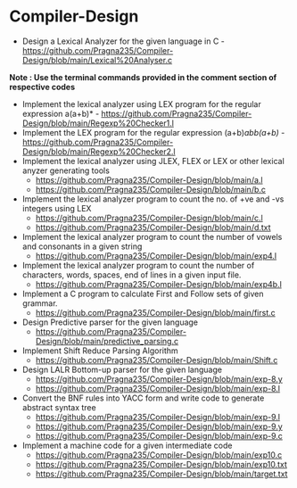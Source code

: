 # Compiler-Design
* Design a Lexical Analyzer for the given language in C - https://github.com/Pragna235/Compiler-Design/blob/main/Lexical%20Analyser.c

__Note : Use the terminal commands provided in the comment section of respective codes__

* Implement the lexical analyzer using LEX program for the regular expression a(a+b)* - https://github.com/Pragna235/Compiler-Design/blob/main/Regexp%20Checker1.l
* Implement the LEX program for the regular expression (a+b)*abb(a+b)* - https://github.com/Pragna235/Compiler-Design/blob/main/Regexp%20Checker2.l
* Implement the lexical analyzer using JLEX, FLEX or LEX or other lexical anyzer generating tools
   - https://github.com/Pragna235/Compiler-Design/blob/main/a.l
   - https://github.com/Pragna235/Compiler-Design/blob/main/b.c
* Implement the lexical analyzer program to count the no. of +ve and -vs integers using LEX
  - https://github.com/Pragna235/Compiler-Design/blob/main/c.l
  - https://github.com/Pragna235/Compiler-Design/blob/main/d.txt
* Implement the lexical analyzer program to count the number of vowels and consonants in a given string
  - https://github.com/Pragna235/Compiler-Design/blob/main/exp4.l
* Implement the lexical analyzer program to count the number of characters, words, spaces, end of lines in a given input file.
  - https://github.com/Pragna235/Compiler-Design/blob/main/exp4b.l
* Implement a C program to calculate First and Follow sets of given grammar.
  - https://github.com/Pragna235/Compiler-Design/blob/main/first.c
* Design Predictive parser for the given language
  - https://github.com/Pragna235/Compiler-Design/blob/main/predictive_parsing.c
* Implement Shift Reduce Parsing Algorithm
  - https://github.com/Pragna235/Compiler-Design/blob/main/Shift.c
* Design LALR Bottom-up parser for the given language
  - https://github.com/Pragna235/Compiler-Design/blob/main/exp-8.y
  - https://github.com/Pragna235/Compiler-Design/blob/main/exp-8.l
* Convert the BNF rules into YACC form and write code to generate abstract syntax tree
  - https://github.com/Pragna235/Compiler-Design/blob/main/exp-9.l
  - https://github.com/Pragna235/Compiler-Design/blob/main/exp-9.y
  - https://github.com/Pragna235/Compiler-Design/blob/main/exp-9.c
* Implement a machine code for a given intermediate code
  - https://github.com/Pragna235/Compiler-Design/blob/main/exp10.c
  - https://github.com/Pragna235/Compiler-Design/blob/main/exp10.txt
  - https://github.com/Pragna235/Compiler-Design/blob/main/target.txt

